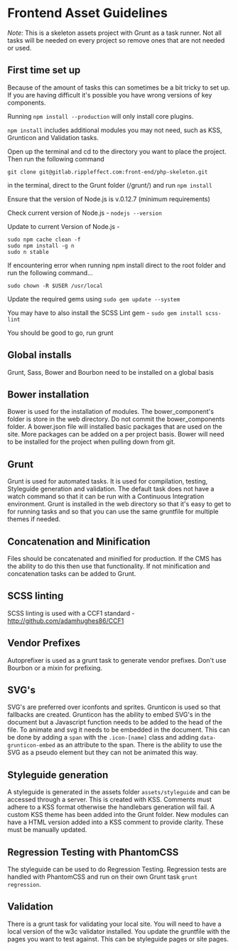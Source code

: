 # Frontend Asset Guidelines

*Note:*
This is a skeleton assets project with Grunt as a task runner. Not all tasks will be needed on every project so remove ones that are not needed or used.

## First time set up
Because of the amount of tasks this can sometimes be a bit tricky to set up. If you are having difficult it's possible you have wrong versions of key components.

Running `npm install --production` will only install core plugins.

`npm install` includes additional modules you may not need, such as KSS, Grunticon and Validation tasks.

Open up the terminal and cd to the directory you want to place the project. Then run the following command

    git clone git@gitlab.rippleffect.com:front-end/php-skeleton.git

in the terminal, direct to the Grunt folder (/grunt/) and run `npm install`

Ensure that the version of Node.js is v.0.12.7 (minimum requirements)

Check current version of Node.js - `nodejs --version`

Update to current Version of Node.js -

    sudo npm cache clean -f
    sudo npm install -g n
    sudo n stable

If encountering error when running npm install  direct to the root folder and run the following command…

    sudo chown -R $USER /usr/local

Update the required gems using `sudo gem update --system`

You may have to also install the SCSS Lint gem - `sudo gem install scss-lint`

You should be good to go, run grunt

## Global installs
Grunt, Sass, Bower and Bourbon need to be installed on a global basis

## Bower installation
Bower is used for the installation of modules. The bower_component's folder is store in the web directory. Do not commit the bower_components folder.
A bower.json file will installed basic packages that are used on the site. More packages can be added on a per project basis.
Bower will need to be installed for the project when pulling down from git.

## Grunt
Grunt is used for automated tasks. It is used for compilation, testing, Styleguide generation and validation. The default task does not have a watch command so that it can be run with a Continuous Integration environment. Grunt is installed in the web directory so that it's easy to get to for running tasks and so that you can use the same gruntfile for multiple themes if needed.

## Concatenation and Minification
Files should be concatenated and minified for production. If the CMS has the ability to do this then use that functionality. If not minification and concatenation tasks can be added to Grunt.

## SCSS linting
SCSS linting is used with a CCF1 standard - http://github.com/adamhughes86/CCF1

## Vendor Prefixes
Autoprefixer is used as a grunt task to generate vendor prefixes. Don't use Bourbon or a mixin for prefixing.

## SVG's
SVG's are preferred over iconfonts and sprites. Grunticon is used so that fallbacks are created. Grunticon has the ability to embed SVG's in the document but a Javascript function needs to be added to the head of the file. To animate and svg it needs to be embedded in the document. This can be done by adding a `span` with the `.icon-[name]` class and adding `data-grunticon-embed` as an attribute to the span. There is the ability to use the SVG as a pseudo element but they can not be animated this way.

## Styleguide generation
A styleguide is generated in the assets folder `assets/styleguide` and can be accessed through a server. This is created with KSS. Comments must adhere to a KSS format otherwise the handlebars generation will fail. A custom KSS theme has been added into the Grunt folder. New modules can have a HTML version added into a KSS comment to provide clarity. These must be manually updated.

## Regression Testing with PhantomCSS
The styleguide can be used to do Regression Testing. Regression tests are handled with PhantomCSS and run on their own Grunt task `grunt regression`.

## Validation
There is a grunt task for validating your local site. You will need to have a local version of the w3c validator installed. You update the gruntfile with the pages you want to test against. This can be styleguide pages or site pages.
